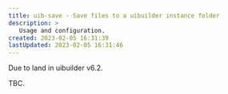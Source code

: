 ```yaml
---
title: uib-save - Save files to a uibuilder instance folder
description: >
   Usage and configuration.
created: 2023-02-05 16:31:39
lastUpdated: 2023-02-05 16:31:46
---
```


Due to land in uibuilder v6.2.

TBC.
